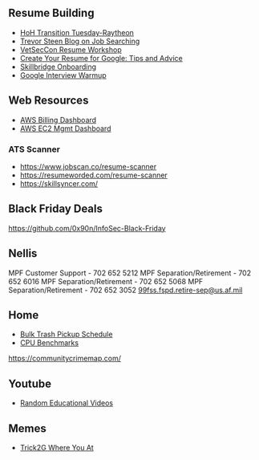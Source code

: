## Resume Building
- [HoH Transition Tuesday-Raytheon](https://www.youtube.com/watch?v=4Xx_q3kxgqc)
- [Trevor Steen Blog on Job Searching](https://ratil.life/searching-for-a-job/)
- [VetSecCon Resume Workshop](https://docs.google.com/presentation/d/1MjrCIYuIT6bUcJseVgcmQi_8KZ2M-i92/edit#slide=id.p1)
- [Create Your Resume for Google: Tips and Advice](https://www.youtube.com/watch?v=BYUy1yvjHxE)
- [Skillbridge Onboarding](https://www.hiringourheroes.org/career-services/fellowships/internships/cfp/onboarding/)
- [Google Interview Warmup](https://grow.google/certificates/interview-warmup/category/cybersecurity/all-questions/)

## Web Resources
- [AWS Billing Dashboard](https://us-east-1.console.aws.amazon.com/costmanagement/home?region=us-east-1#/home)
- [AWS EC2 Mgmt Dashboard](https://us-east-1.console.aws.amazon.com/ec2/home)

### ATS Scanner
- https://www.jobscan.co/resume-scanner
- https://resumeworded.com/resume-scanner
- https://skillsyncer.com/

## Black Friday Deals
https://github.com/0x90n/InfoSec-Black-Friday

## Nellis
MPF Customer Support - 702 652 5212
MPF Separation/Retirement - 702 652 6016
MPF Separation/Retirement - 702 652 5068
MPF Separation/Retirement - 702 652 3052
99fss.fspd.retire-sep@us.af.mil

## Home
- [Bulk Trash Pickup Schedule](https://www.republicservices.com/schedule)
- [CPU Benchmarks](https://www.cpubenchmark.net/cpu_list.php)

https://communitycrimemap.com/

## Youtube
- [Random Educational Videos](https://www.youtube.com/@veritasium)

## Memes
- [Trick2G Where You At](https://www.youtube.com/watch?v=AZtji4qwU9o)